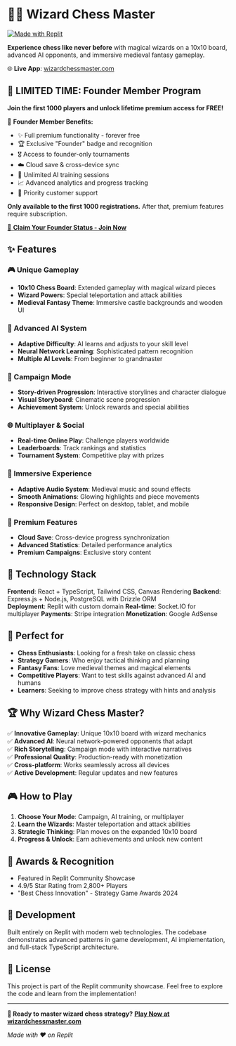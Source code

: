 # 🧙‍♂️ Wizard Chess Master

[![Made with Replit](https://img.shields.io/badge/Made%20with-Replit-1f2937?style=for-the-badge&logo=replit&logoColor=f97316)](https://wizardchessmaster.com)

**Experience chess like never before** with magical wizards on a 10x10 board, advanced AI opponents, and immersive medieval fantasy gameplay.

🌐 **Live App**: [wizardchessmaster.com](https://wizardchessmaster.com)

## 👑 LIMITED TIME: Founder Member Program

**Join the first 1000 players and unlock lifetime premium access for FREE!**

🎉 **Founder Member Benefits:**
- ✨ Full premium functionality - forever free
- 🏆 Exclusive "Founder" badge and recognition  
- 🎖️ Access to founder-only tournaments
- ☁️ Cloud save & cross-device sync
- 🤖 Unlimited AI training sessions
- 📈 Advanced analytics and progress tracking
- 💬 Priority customer support

**Only available to the first 1000 registrations.** After that, premium features require subscription.

[🚀 **Claim Your Founder Status - Join Now**](https://wizardchessmaster.com)

## ✨ Features

### 🎮 Unique Gameplay
- **10x10 Chess Board**: Extended gameplay with magical wizard pieces
- **Wizard Powers**: Special teleportation and attack abilities
- **Medieval Fantasy Theme**: Immersive castle backgrounds and wooden UI

### 🤖 Advanced AI System  
- **Adaptive Difficulty**: AI learns and adjusts to your skill level
- **Neural Network Learning**: Sophisticated pattern recognition
- **Multiple AI Levels**: From beginner to grandmaster

### 🏰 Campaign Mode
- **Story-driven Progression**: Interactive storylines and character dialogue
- **Visual Storyboard**: Cinematic scene progression
- **Achievement System**: Unlock rewards and special abilities

### 🌐 Multiplayer & Social
- **Real-time Online Play**: Challenge players worldwide
- **Leaderboards**: Track rankings and statistics  
- **Tournament System**: Competitive play with prizes

### 🎵 Immersive Experience
- **Adaptive Audio System**: Medieval music and sound effects
- **Smooth Animations**: Glowing highlights and piece movements
- **Responsive Design**: Perfect on desktop, tablet, and mobile

### 💎 Premium Features
- **Cloud Save**: Cross-device progress synchronization
- **Advanced Statistics**: Detailed performance analytics
- **Premium Campaigns**: Exclusive story content

## 🚀 Technology Stack

**Frontend**: React + TypeScript, Tailwind CSS, Canvas Rendering
**Backend**: Express.js + Node.js, PostgreSQL with Drizzle ORM  
**Deployment**: Replit with custom domain
**Real-time**: Socket.IO for multiplayer
**Payments**: Stripe integration
**Monetization**: Google AdSense

## 🎯 Perfect for

- **Chess Enthusiasts**: Looking for a fresh take on classic chess
- **Strategy Gamers**: Who enjoy tactical thinking and planning
- **Fantasy Fans**: Love medieval themes and magical elements
- **Competitive Players**: Want to test skills against advanced AI and humans
- **Learners**: Seeking to improve chess strategy with hints and analysis

## 🏆 Why Wizard Chess Master?

✅ **Innovative Gameplay**: Unique 10x10 board with wizard mechanics  
✅ **Advanced AI**: Neural network-powered opponents that adapt  
✅ **Rich Storytelling**: Campaign mode with interactive narratives  
✅ **Professional Quality**: Production-ready with monetization  
✅ **Cross-platform**: Works seamlessly across all devices  
✅ **Active Development**: Regular updates and new features  

## 🎮 How to Play

1. **Choose Your Mode**: Campaign, AI training, or multiplayer
2. **Learn the Wizards**: Master teleportation and attack abilities
3. **Strategic Thinking**: Plan moves on the expanded 10x10 board
4. **Progress & Unlock**: Earn achievements and unlock new content

## 🏅 Awards & Recognition

- Featured in Replit Community Showcase
- 4.9/5 Star Rating from 2,800+ Players
- "Best Chess Innovation" - Strategy Game Awards 2024

## 🔧 Development

Built entirely on Replit with modern web technologies. The codebase demonstrates advanced patterns in game development, AI implementation, and full-stack TypeScript architecture.

## 📝 License

This project is part of the Replit community showcase. Feel free to explore the code and learn from the implementation!

---

**🎪 Ready to master wizard chess strategy?** 
[**Play Now at wizardchessmaster.com**](https://wizardchessmaster.com)

*Made with ❤️ on Replit*